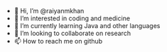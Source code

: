 - 👋 Hi, I’m @raiyanmkhan
- 👀 I’m interested in coding and medicine
- 🌱 I’m currently learning Java and other languages
- 💞️ I’m looking to collaborate on research
- 📫 How to reach me on github

<!---
raiyanmkhan/raiyanmkhan is a ✨ special ✨ repository because its `README.md` (this file) appears on your GitHub profile.
You can click the Preview link to take a look at your changes.
--->
